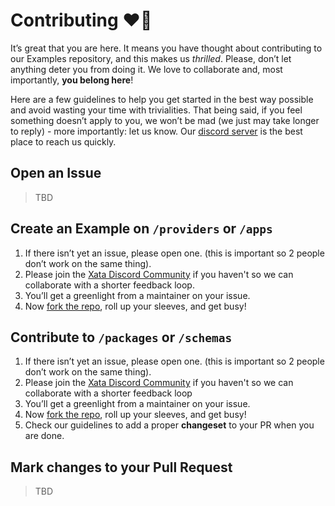 # Contributing ❤️‍🔥

It’s great that you are here. It means you have thought about contributing to our Examples repository, and this makes us _thrilled_. Please, don’t let anything deter you from doing it. We love to collaborate and, most importantly, **you belong here**!

Here are a few guidelines to help you get started in the best way possible and avoid wasting your time with trivialities. That being said, if you feel something doesn’t apply to you, we won’t be mad (we just may take longer to reply) - more importantly: let us know. Our [discord server](https://xata.io/discord) is the best place to reach us quickly.

## Open an Issue

> TBD

## Create an Example on `/providers` or `/apps`

1. If there isn’t yet an issue, please open one. (this is important so 2 people don’t work on the same thing).
2. Please join the [Xata Discord Community](https://xata.io/discord) if you haven't so we can collaborate with a shorter feedback loop.
3. You’ll get a greenlight from a maintainer on your issue.
4. Now [fork the repo](https://docs.github.com/en/get-started/quickstart/fork-a-repo), roll up your sleeves, and get busy!

## Contribute to `/packages` or `/schemas`

1. If there isn’t yet an issue, please open one. (this is important so 2 people don’t work on the same thing).
2. Please join the [Xata Discord Community](https://xata.io/discord) if you haven't so we can collaborate with a shorter feedback loop
3. You’ll get a greenlight from a maintainer on your issue.
4. Now [fork the repo](https://docs.github.com/en/get-started/quickstart/fork-a-repo), roll up your sleeves, and get busy!
5. Check our guidelines to add a proper **changeset** to your PR when you are done.

## Mark changes to your Pull Request

> TBD
